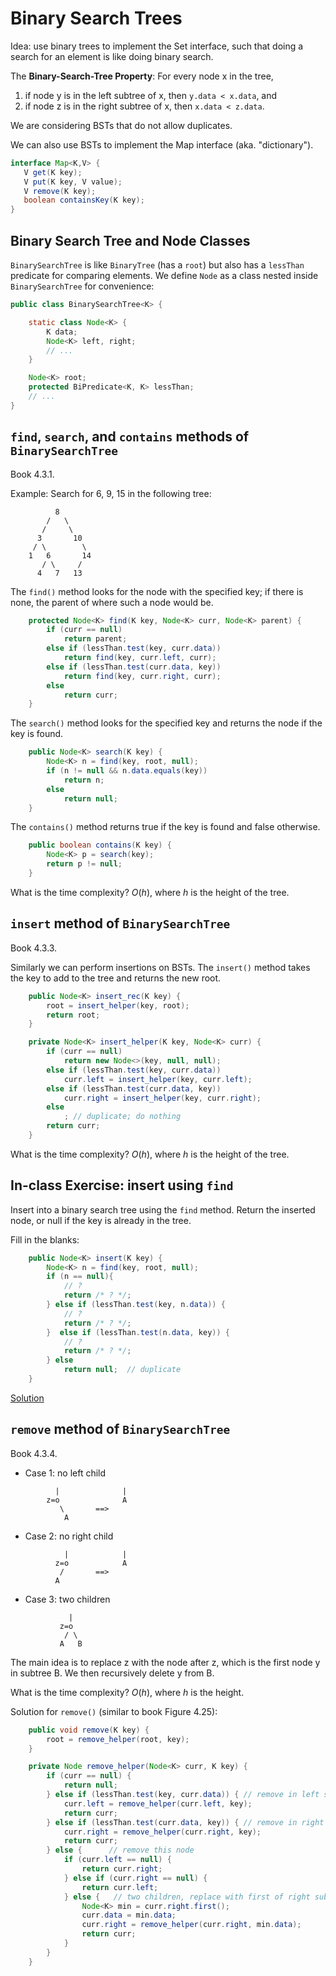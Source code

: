 # Binary Search Trees

Idea: use binary trees to implement the Set interface, such that doing
a search for an element is like doing binary search.

The **Binary-Search-Tree Property**:
For every node x in the tree,
1. if node y is in the left subtree of x, then `y.data < x.data`, and
2. if node z is in the right subtree of x, then `x.data < z.data`.

We are considering BSTs that do not allow duplicates.

We can also use BSTs to implement the Map interface (aka. "dictionary").

```java
interface Map<K,V> {
   V get(K key);
   V put(K key, V value);
   V remove(K key);
   boolean containsKey(K key);
}
```

## Binary Search Tree and Node Classes

`BinarySearchTree` is like `BinaryTree` (has a `root`) but also
has a `lessThan` predicate for comparing elements.
We define `Node` as a class nested inside `BinarySearchTree` for
convenience:


``` java
public class BinarySearchTree<K> {

    static class Node<K> {
        K data;
        Node<K> left, right;
        // ...
    }

    Node<K> root;
    protected BiPredicate<K, K> lessThan;
    // ...
}
```

## `find`, `search`, and `contains` methods of `BinarySearchTree`

Book 4.3.1.

Example: Search for 6, 9, 15 in the following tree:

```
          8
        /   \
       /     \
      3       10
     / \        \
    1   6       14
       / \     /
      4   7   13
```

The `find()` method looks for the node with the specified key; if there is none,
the parent of where such a node would be.

```java
    protected Node<K> find(K key, Node<K> curr, Node<K> parent) {
        if (curr == null)
            return parent;
        else if (lessThan.test(key, curr.data))
            return find(key, curr.left, curr);
        else if (lessThan.test(curr.data, key))
            return find(key, curr.right, curr);
        else
            return curr;
    }
```

The `search()` method looks for the specified key and returns the node
if the key is found.

```java
    public Node<K> search(K key) {
        Node<K> n = find(key, root, null);
        if (n != null && n.data.equals(key))
            return n;
        else
            return null;
    }
```

The `contains()` method returns true if the key is found and false otherwise.

```java
    public boolean contains(K key) {
        Node<K> p = search(key);
        return p != null;
    }
```

What is the time complexity? $O(h)$, where $h$ is the height of the tree.

## `insert` method of `BinarySearchTree`

Book 4.3.3.

Similarly we can perform insertions on BSTs. The `insert()` method takes
the key to add to the tree and returns the new root.

```java
    public Node<K> insert_rec(K key) {
        root = insert_helper(key, root);
        return root;
    }

    private Node<K> insert_helper(K key, Node<K> curr) {
        if (curr == null)
            return new Node<>(key, null, null);
        else if (lessThan.test(key, curr.data))
            curr.left = insert_helper(key, curr.left);
        else if (lessThan.test(curr.data, key))
            curr.right = insert_helper(key, curr.right);
        else
            ; // duplicate; do nothing
        return curr;
    }
```

What is the time complexity? $O(h)$, where $h$ is the height of the tree.

## In-class Exercise: insert using `find`

Insert into a binary search tree using the `find` method. Return the inserted node,
or null if the key is already in the tree.

Fill in the blanks:

```java
    public Node<K> insert(K key) {
        Node<K> n = find(key, root, null);
        if (n == null){
            // ?
            return /* ? */;
        } else if (lessThan.test(key, n.data)) {
            // ?
            return /* ? */;
        }  else if (lessThan.test(n.data, key)) {
            // ?
            return /* ? */;
        } else
            return null;  // duplicate
    }
```

[Solution](./Sep-13-Sol)

## `remove`  method of `BinarySearchTree`

Book 4.3.4.

* Case 1: no left child

```
          |              |
        z=o              A
           \       ==>
            A
```

* Case 2: no right child

```
            |            |
          z=o            A
           /       ==>
          A
```

* Case 3: two children

```
             |
           z=o
            / \
           A   B
```

The main idea is to replace z with the node after z, which is the
first node y in subtree B. We then recursively delete y from B.


<!-- Two cases to consider: -->

<!-- - Case a) B is y -->

<!-- ``` -->
<!--              |                  | -->
<!--            z=o        ==>       y -->
<!--             / \                / \ -->
<!--            A   y              A   C -->
<!--                 \ -->
<!--                  C -->
<!-- ``` -->

<!-- - Case b) B is not y (y is properly inside B) -->

<!-- ``` -->
<!--              |                  | -->
<!--            z=o        ==>       y -->
<!--             / \                / \ -->
<!--            A   B             A    B -->
<!--               ...                ... -->
<!--                |                  | -->
<!--                y                  C -->
<!--                 \ -->
<!--                  C -->
<!-- ``` -->

What is the time complexity? $O(h)$, where $h$ is the height.

Solution for `remove()` (similar to book Figure 4.25):

```java
    public void remove(K key) {
        root = remove_helper(root, key);
    }

    private Node remove_helper(Node<K> curr, K key) {
        if (curr == null) {
            return null;
        } else if (lessThan.test(key, curr.data)) { // remove in left subtree
            curr.left = remove_helper(curr.left, key);
            return curr;
        } else if (lessThan.test(curr.data, key)) { // remove in right subtree
            curr.right = remove_helper(curr.right, key);
            return curr;
        } else {      // remove this node
            if (curr.left == null) {
                return curr.right;
            } else if (curr.right == null) {
                return curr.left;
            } else {   // two children, replace with first of right subtree
                Node<K> min = curr.right.first();
                curr.data = min.data;
                curr.right = remove_helper(curr.right, min.data);
                return curr;
            }
        }
    }
```
